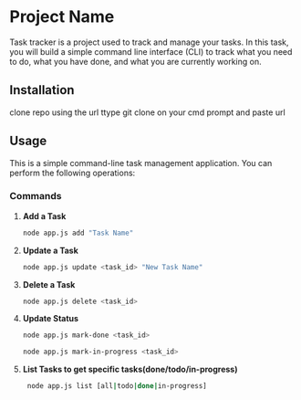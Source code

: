 # Project Name

Task tracker is a project used to track and manage your tasks. In this task, you will build a simple command line interface (CLI) to track what you need to do, what you have done, and what you are currently working on.

## Installation
clone repo using the url 
ttype git clone on your cmd prompt and paste url 

## Usage

This is a simple command-line task management application. You can perform the following operations:

### Commands

1. **Add a Task**
   ```bash
   node app.js add "Task Name"

2. **Update a Task**
    ```bash
    node app.js update <task_id> "New Task Name"
3. **Delete a Task** 
    ```bash
    node app.js delete <task_id>
4. **Update Status**
     ```bash 
     node app.js mark-done <task_id>
     
    node app.js mark-in-progress <task_id>

5. **List Tasks to get specific tasks(done/todo/in-progress)**

   ```bash
    node app.js list [all|todo|done|in-progress]


